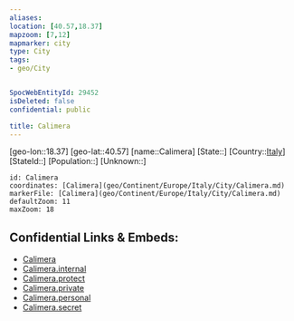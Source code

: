 ```yaml
---
aliases: 
location: [40.57,18.37]
mapzoom: [7,12] 
mapmarker: city 
type: City
tags:
- geo/City


SpocWebEntityId: 29452
isDeleted: false
confidential: public

title: Calimera
---
```

[geo-lon::18.37]
[geo-lat::40.57]
[name::Calimera]
[State::]
[Country::[Italy](geo/Continent/Europe/Italy.md)]
[StateId::]
[Population::]
[Unknown::]


```leaflet
id: Calimera
coordinates: [Calimera](geo/Continent/Europe/Italy/City/Calimera.md)
markerFile: [Calimera](geo/Continent/Europe/Italy/City/Calimera.md)
defaultZoom: 11 
maxZoom: 18
```


## Confidential Links & Embeds: 
- [Calimera](../../../../../../_public/geo/Continent/Europe/Italy/City/Calimera.md) 
- [Calimera.internal](../../../../../../_internal/geo/Continent/Europe/Italy/City/Calimera.internal.md) 
- [Calimera.protect](../../../../../../_protect/geo/Continent/Europe/Italy/City/Calimera.protect.md) 
- [Calimera.private](../../../../../../_private/geo/Continent/Europe/Italy/City/Calimera.private.md) 
- [Calimera.personal](../../../../../../_personal/geo/Continent/Europe/Italy/City/Calimera.personal.md) 
- [Calimera.secret](../../../../../../_secret/geo/Continent/Europe/Italy/City/Calimera.secret.md) 
